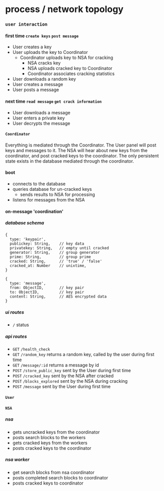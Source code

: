 # process / network topology

### `user interaction`

#### first time `create keys` `post message`
* User creates a key
* User uploads the key to Coordinator
  * Coordinator uploads key to NSA for cracking
    * NSA cracks key
    * NSA uploads cracked key to Coordinator
    * Coordinator associates cracking statistics
* User downloads a random key
* User creates a message
* User posts a message

#### next time `read message` `get crack information`
* User downloads a message
* User enters a private key
* User decrypts the message

#### `Coordinator`

Everything is mediated through the Coordinator.  The User panel will post keys and messages to it.  The NSA will hear about new keys from the coordinator, and post cracked keys to the coordinator.  The only persistent state exists in the database mediated through the coordinator.

#### boot
* connects to the database
* queries database for un-cracked keys
  * sends results to NSA for processing
* listens for messages from the NSA

#### on-message 'coordination'


##### database schema

```
{
  type: 'keypair',
  publickey: String,    // key data
  privatekey: String,   // empty until cracked
  generator: String,    // group generator
  prime: String,        // group prime
  cracked: String,      // 'true' / 'false'
  cracked_at: Number    // unixtime,
}
```

```
{
  type: 'message',
  from: ObjectID,       // key pair
  to: ObjectID,         // key pair
  content: String,      // AES encrypted data
}
```

##### ui routes

* `/` status

##### api routes

* `GET` `/health_check`
* `GET` `/random_key` returns a random key, called by the user during first time
* `GET` `/message/:id` returns a message by id
* `POST` `/store_public_key` sent by the User during first time
* `POST` `/cracked_key` sent by the NSA after cracked
* `POST` `/blocks_explored` sent by the NSA during cracking
* `POST` `/message` sent by the User during first time

#### `User`




#### `NSA`

##### nsa
* gets uncracked keys from the coordinator
* posts search blocks to the workers
* gets cracked keys from the workers
* posts cracked keys to the coordinator

##### nsa worker
* get search blocks from nsa coordinator
* posts completed search blocks to coordinator
* posts cracked keys to coordinator
